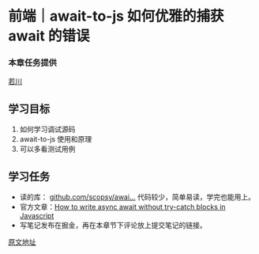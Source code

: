 # 前端｜await-to-js 如何优雅的捕获 await 的错误

### 本章任务提供

[若川](https://juejin.cn/user/1415826704971918 "https://juejin.cn/user/1415826704971918")

## 学习目标

1. 如何学习调试源码
2. await-to-js 使用和原理
3. 可以多看测试用例

## 学习任务

* 读的库： [github.com/scopsy/awai…](https://link.juejin.cn?target=https%3A%2F%2Fgithub.com%2Fscopsy%2Fawait-to-js "https://link.juejin.cn?target=https%3A%2F%2Fgithub.com%2Fscopsy%2Fawait-to-js") 代码较少，简单易读，学完也能用上。
* 官方文章：[How to write async await without try-catch blocks in Javascript](https://link.juejin.cn?target=https%3A%2F%2Fblog.grossman.io%2Fhow-to-write-async-await-without-try-catch-blocks-in-javascript%2F "https://link.juejin.cn?target=https%3A%2F%2Fblog.grossman.io%2Fhow-to-write-async-await-without-try-catch-blocks-in-javascript%2F")
* 写笔记发布在掘金，再在本章节下评论放上提交笔记的链接。

[原文地址](https://juejin.cn/book/7169108142868365349/section/7172385155313565700)